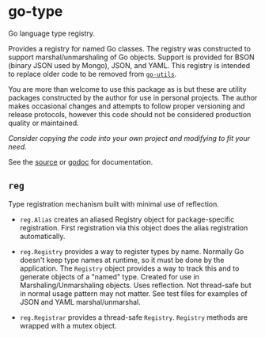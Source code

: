 # go-type

Go language type registry.

Provides a registry for named Go classes.
The registry was constructed to support marshal/unmarshaling of Go objects.
Support is provided for BSON (binary JSON used by Mongo), JSON, and YAML.
This registry is intended to replace older code to be removed from
[`go-utils`](https://github.com/madkins23/go-utils).

You are more than welcome to use this package as is but these are
utility packages constructed by the author for use in personal projects.
The author makes occasional changes and attempts to follow proper versioning and release protocols,
however this code should not be considered production quality or maintained.

*Consider copying the code into your own project and modifying to fit your need.*

See the [source](https://github.com/madkins23/go-type)
or [godoc](https://godoc.org/github.com/madkins23/go-type) for documentation.

## `reg`

Type registration mechanism built with minimal use of reflection.

* `reg.Alias` creates an aliased Registry object for package-specific registration.
  First registration via this object does the alias registration automatically.

* `reg.Registry` provides a way to register types by name.
  Normally Go doesn't keep type names at runtime, so it must be done by the application.
  The `Registry` object provides a way to track this and to generate objects of a "named" type.
  Created for use in Marshaling/Unmarshaling objects. Uses reflection.
  Not thread-safe but in normal usage pattern may not matter.
  See test files for examples of JSON and YAML marshal/unmarshal.

* `reg.Registrar` provides a thread-safe `Registry`.
  `Registry` methods are wrapped with a mutex object.
